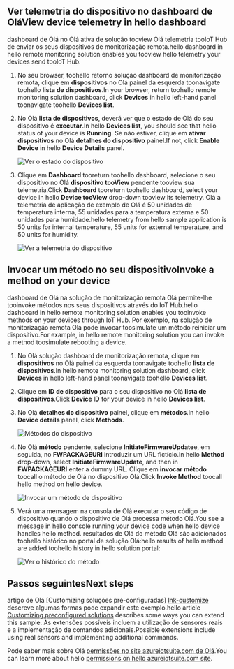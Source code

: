 ## <a name="view-device-telemetry-in-hello-dashboard"></a><span data-ttu-id="b54c6-101">Ver telemetria do dispositivo no dashboard de Olá</span><span class="sxs-lookup"><span data-stu-id="b54c6-101">View device telemetry in hello dashboard</span></span>
<span data-ttu-id="b54c6-102">dashboard de Olá no Olá ativa de solução tooview Olá telemetria tooIoT Hub de enviar os seus dispositivos de monitorização remota.</span><span class="sxs-lookup"><span data-stu-id="b54c6-102">hello dashboard in hello remote monitoring solution enables you tooview hello telemetry your devices send tooIoT Hub.</span></span>

1. <span data-ttu-id="b54c6-103">No seu browser, toohello retorno solução dashboard de monitorização remota, clique em **dispositivos** no Olá painel da esquerda toonavigate toohello **lista de dispositivos**.</span><span class="sxs-lookup"><span data-stu-id="b54c6-103">In your browser, return toohello remote monitoring solution dashboard, click **Devices** in hello left-hand panel toonavigate toohello **Devices list**.</span></span>
2. <span data-ttu-id="b54c6-104">No Olá **lista de dispositivos**, deverá ver que o estado de Olá do seu dispositivo é **executar**.</span><span class="sxs-lookup"><span data-stu-id="b54c6-104">In hello **Devices list**, you should see that hello status of your device is **Running**.</span></span> <span data-ttu-id="b54c6-105">Se não estiver, clique em **ativar dispositivos** no Olá **detalhes do dispositivo** painel.</span><span class="sxs-lookup"><span data-stu-id="b54c6-105">If not, click **Enable Device** in hello **Device Details** panel.</span></span>
   
    ![Ver o estado do dispositivo][18]
3. <span data-ttu-id="b54c6-107">Clique em **Dashboard** tooreturn toohello dashboard, selecione o seu dispositivo no Olá **dispositivo tooView** pendente tooview sua telemetria.</span><span class="sxs-lookup"><span data-stu-id="b54c6-107">Click **Dashboard** tooreturn toohello dashboard, select your device in hello **Device tooView** drop-down tooview its telemetry.</span></span> <span data-ttu-id="b54c6-108">Olá a telemetria de aplicação de exemplo de Olá é 50 unidades de temperatura interna, 55 unidades para a temperatura externa e 50 unidades para humidade.</span><span class="sxs-lookup"><span data-stu-id="b54c6-108">hello telemetry from hello sample application is 50 units for internal temperature, 55 units for external temperature, and 50 units for humidity.</span></span>
   
    ![Ver a telemetria do dispositivo][img-telemetry]

## <a name="invoke-a-method-on-your-device"></a><span data-ttu-id="b54c6-110">Invocar um método no seu dispositivo</span><span class="sxs-lookup"><span data-stu-id="b54c6-110">Invoke a method on your device</span></span>
<span data-ttu-id="b54c6-111">dashboard de Olá na solução de monitorização remota Olá permite-lhe tooinvoke métodos nos seus dispositivos através do IoT Hub.</span><span class="sxs-lookup"><span data-stu-id="b54c6-111">hello dashboard in hello remote monitoring solution enables you tooinvoke methods on your devices through IoT Hub.</span></span> <span data-ttu-id="b54c6-112">Por exemplo, na solução de monitorização remota Olá pode invocar toosimulate um método reiniciar um dispositivo.</span><span class="sxs-lookup"><span data-stu-id="b54c6-112">For example, in hello remote monitoring solution you can invoke a method toosimulate rebooting a device.</span></span>

1. <span data-ttu-id="b54c6-113">No Olá solução dashboard de monitorização remota, clique em **dispositivos** no Olá painel da esquerda toonavigate toohello **lista de dispositivos**.</span><span class="sxs-lookup"><span data-stu-id="b54c6-113">In hello remote monitoring solution dashboard, click **Devices** in hello left-hand panel toonavigate toohello **Devices list**.</span></span>
2. <span data-ttu-id="b54c6-114">Clique em **ID de dispositivo** para o seu dispositivo no Olá **lista de dispositivos**.</span><span class="sxs-lookup"><span data-stu-id="b54c6-114">Click **Device ID** for your device in hello **Devices list**.</span></span>
3. <span data-ttu-id="b54c6-115">No Olá **detalhes do dispositivo** painel, clique em **métodos**.</span><span class="sxs-lookup"><span data-stu-id="b54c6-115">In hello **Device details** panel, click **Methods**.</span></span>
   
    ![Métodos do dispositivo][13]
4. <span data-ttu-id="b54c6-117">No Olá **método** pendente, selecione **InitiateFirmwareUpdate**e, em seguida, no **FWPACKAGEURI** introduzir um URL fictício.</span><span class="sxs-lookup"><span data-stu-id="b54c6-117">In hello **Method** drop-down, select **InitiateFirmwareUpdate**, and then in **FWPACKAGEURI** enter a dummy URL.</span></span> <span data-ttu-id="b54c6-118">Clique em **invocar método** toocall o método de Olá no dispositivo Olá.</span><span class="sxs-lookup"><span data-stu-id="b54c6-118">Click **Invoke Method** toocall hello method on hello device.</span></span>
   
    ![Invocar um método de dispositivo][14]
   

5. <span data-ttu-id="b54c6-120">Verá uma mensagem na consola de Olá executar o seu código de dispositivo quando o dispositivo de Olá processa método Olá.</span><span class="sxs-lookup"><span data-stu-id="b54c6-120">You see a message in hello console running your device code when hello device handles hello method.</span></span> <span data-ttu-id="b54c6-121">resultados de Olá do método Olá são adicionados toohello histórico no portal de solução Olá:</span><span class="sxs-lookup"><span data-stu-id="b54c6-121">hello results of hello method are added toohello history in hello solution portal:</span></span>

    ![Ver o histórico do método][img-method-history]

## <a name="next-steps"></a><span data-ttu-id="b54c6-123">Passos seguintes</span><span class="sxs-lookup"><span data-stu-id="b54c6-123">Next steps</span></span>
<span data-ttu-id="b54c6-124">artigo de Olá [Customizing soluções pré-configuradas] [ lnk-customize] descreve algumas formas pode expandir este exemplo.</span><span class="sxs-lookup"><span data-stu-id="b54c6-124">hello article [Customizing preconfigured solutions][lnk-customize] describes some ways you can extend this sample.</span></span> <span data-ttu-id="b54c6-125">As extensões possíveis incluem a utilização de sensores reais e a implementação de comandos adicionais.</span><span class="sxs-lookup"><span data-stu-id="b54c6-125">Possible extensions include using real sensors and implementing additional commands.</span></span>

<span data-ttu-id="b54c6-126">Pode saber mais sobre Olá [permissões no site azureiotsuite.com de Olá][lnk-permissions].</span><span class="sxs-lookup"><span data-stu-id="b54c6-126">You can learn more about hello [permissions on hello azureiotsuite.com site][lnk-permissions].</span></span>

[13]: ./media/iot-suite-visualize-connecting/suite4.png
[14]: ./media/iot-suite-visualize-connecting/suite7-1.png
[18]: ./media/iot-suite-visualize-connecting/suite10.png
[img-telemetry]: ./media/iot-suite-visualize-connecting/telemetry.png
[img-method-history]: ./media/iot-suite-visualize-connecting/history.png
[lnk-customize]: ../articles/iot-suite/iot-suite-guidance-on-customizing-preconfigured-solutions.md
[lnk-permissions]: ../articles/iot-suite/iot-suite-permissions.md
